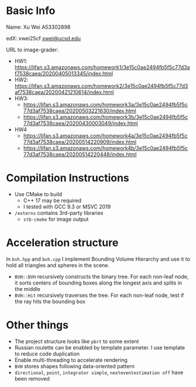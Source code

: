 # Basic Info
Name: Xu Wei A53302898

edX: xwei25cf xwei@ucsd.edu

URL to image-grader:
- HW1: https://lifan.s3.amazonaws.com/homework1/3e15c0ae2494fb5f5c77d3af7538caea/20200405013345/index.html
- HW2: https://lifan.s3.amazonaws.com/homework2/3e15c0ae2494fb5f5c77d3af7538caea/20200421210614/index.html
- HW3:
    - https://lifan.s3.amazonaws.com/homework3a/3e15c0ae2494fb5f5c77d3af7538caea/20200503221630/index.html
    - https://lifan.s3.amazonaws.com/homework3b/3e15c0ae2494fb5f5c77d3af7538caea/20200430003049/index.html
- HW4
    - https://lifan.s3.amazonaws.com/homework4a/3e15c0ae2494fb5f5c77d3af7538caea/20200514220909/index.html
    - https://lifan.s3.amazonaws.com/homework4b/3e15c0ae2494fb5f5c77d3af7538caea/20200514220448/index.html

# Compilation Instructions
- Use CMake to build
    - C++ 17 may be required
    - I tested with GCC 9.3 or MSVC 2019
- `/externs` contains 3rd-party libraries
    - `stb-cmake` for image output

# Acceleration structure
In `bvh.hpp` and `bvh.cpp` I implement Bounding Volume Hierarchy and use it to hold all triangles and spheres in the scene.
- `BVH::BVH` recursively constructs the binary tree. For each non-leaf node, it sorts centers of bounding boxes along the longest axis and splits in the middle
- `BVH::Hit` recursively traverses the tree. For each non-leaf node, test if the ray hits the bounding box

# Other things
- The project structure looks like `pbrt` to some extent
- Russian roulette can be enabled by template parameter. I use template to reduce code duplication
- Enable multi-threading to accelerate rendering
- `BVH` stores shapes following data-oriented pattern
- `directional`, `point`, `integrator simple`, `nexteventestimation off` have been removed
